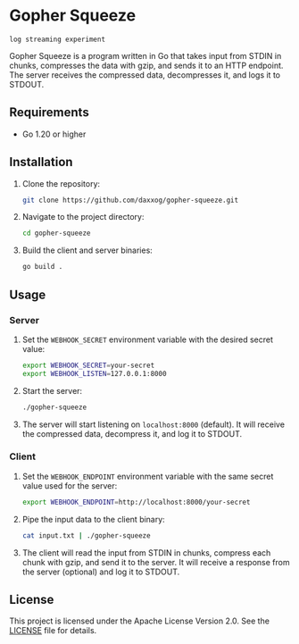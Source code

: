 # Gopher Squeeze

`log streaming experiment`

Gopher Squeeze is a program written in Go that takes input from STDIN in chunks, compresses the data with gzip, and sends it to an HTTP endpoint. The server receives the compressed data, decompresses it, and logs it to STDOUT.

## Requirements

- Go 1.20 or higher

## Installation

1. Clone the repository:

   ```bash
   git clone https://github.com/daxxog/gopher-squeeze.git
   ```

2. Navigate to the project directory:

   ```bash
   cd gopher-squeeze
   ```

3. Build the client and server binaries:

   ```bash
   go build .
   ```

## Usage

### Server

1. Set the `WEBHOOK_SECRET` environment variable with the desired secret value:

   ```bash
   export WEBHOOK_SECRET=your-secret
   export WEBHOOK_LISTEN=127.0.0.1:8000
   ```

2. Start the server:

   ```bash
   ./gopher-squeeze
   ```

3. The server will start listening on `localhost:8000` (default). It will receive the compressed data, decompress it, and log it to STDOUT.

### Client

1. Set the `WEBHOOK_ENDPOINT` environment variable with the same secret value used for the server:

   ```bash
   export WEBHOOK_ENDPOINT=http://localhost:8000/your-secret
   ```

2. Pipe the input data to the client binary:

   ```bash
   cat input.txt | ./gopher-squeeze
   ```

3. The client will read the input from STDIN in chunks, compress each chunk with gzip, and send it to the server. It will receive a response from the server (optional) and log it to STDOUT.

## License

This project is licensed under the Apache License Version 2.0. See the [LICENSE](LICENSE) file for details.

